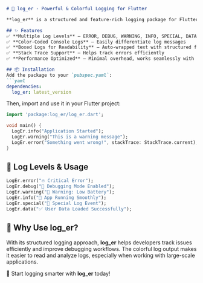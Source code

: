 ```md
# 📜 log_er - Powerful & Colorful Logging for Flutter

**log_er** is a structured and feature-rich logging package for Flutter applications. It provides colorful and readable log output, making debugging and application monitoring easier than ever! 🚀

## ✨ Features
✅ **Multiple Log Levels** – ERROR, DEBUG, WARNING, INFO, SPECIAL, DATA  
✅ **Color-Coded Console Logs** – Easily differentiate log messages  
✅ **Boxed Logs for Readability** – Auto-wrapped text with structured format  
✅ **Stack Trace Support** – Helps track errors efficiently  
✅ **Performance Optimized** – Minimal overhead, works seamlessly with debug mode  

## 📦 Installation
Add the package to your `pubspec.yaml`:
```yaml
dependencies:
  log_er: latest_version
```

Then, import and use it in your Flutter project:
```dart
import 'package:log_er/log_er.dart';

void main() {
  LogEr.info("Application Started");
  LogEr.warning("This is a warning message");
  LogEr.error("Something went wrong!", stackTrace: StackTrace.current);
}
```

## 📌 Log Levels & Usage
```dart
LogEr.error("🔥 Critical Error");
LogEr.debug("🍺 Debugging Mode Enabled");
LogEr.warning("🚨 Warning: Low Battery");
LogEr.info("🔵 App Running Smoothly");
LogEr.special("💜 Special Log Event");
LogEr.data("✅ User Data Loaded Successfully");
```

## 🎯 Why Use log_er?
With its structured logging approach, **log_er** helps developers track issues efficiently and improve debugging workflows. The colorful log output makes it easier to read and analyze logs, especially when working with large-scale applications.

🚀 Start logging smarter with **log_er** today!
```

